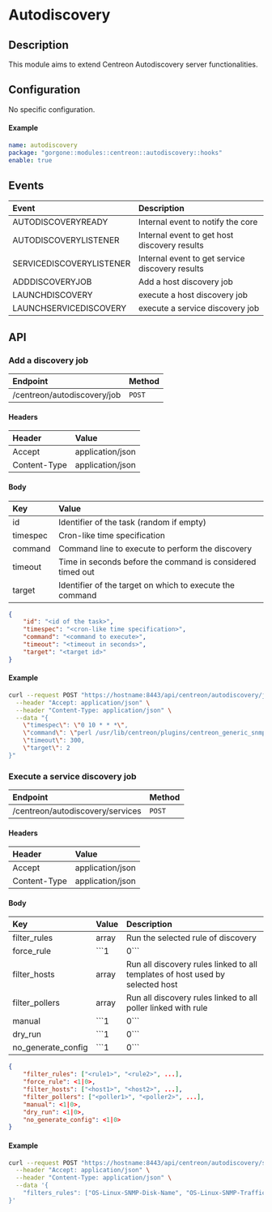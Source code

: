 # Autodiscovery

## Description

This module aims to extend Centreon Autodiscovery server functionalities.

## Configuration

No specific configuration.

#### Example

```yaml
name: autodiscovery
package: "gorgone::modules::centreon::autodiscovery::hooks"
enable: true
```

## Events

| Event | Description |
| :- | :- |
| AUTODISCOVERYREADY       | Internal event to notify the core               |
| AUTODISCOVERYLISTENER    | Internal event to get host discovery results    |
| SERVICEDISCOVERYLISTENER | Internal event to get service discovery results |
| ADDDISCOVERYJOB          | Add a host discovery job                        |
| LAUNCHDISCOVERY          | execute a host discovery job                    |
| LAUNCHSERVICEDISCOVERY   | execute a service discovery job                 |

## API

### Add a discovery job

| Endpoint | Method |
| :- | :- |
| /centreon/autodiscovery/job | `POST` |

#### Headers

| Header | Value |
| :- | :- |
| Accept | application/json |
| Content-Type | application/json |

#### Body

| Key | Value |
| :- | :- |
| id | Identifier of the task (random if empty) |
| timespec | Cron-like time specification |
| command | Command line to execute to perform the discovery |
| timeout | Time in seconds before the command is considered timed out |
| target | Identifier of the target on which to execute the command |

```json
{
    "id": "<id of the task>",
    "timespec": "<cron-like time specification>",
    "command": "<command to execute>",
    "timeout": "<timeout in seconds>",
    "target": "<target id>"
}
```

#### Example

```bash
curl --request POST "https://hostname:8443/api/centreon/autodiscovery/job" \
  --header "Accept: application/json" \
  --header "Content-Type: application/json" \
  --data "{
    \"timespec\": \"0 10 * * *\",
    \"command\": \"perl /usr/lib/centreon/plugins/centreon_generic_snmp.pl --plugin=os::linux::local::plugin --mode=discovery-snmp --subnet='10.1.2.3/24' --snmp-port='161' --snmp-version='2c' --snmp-community='public'\",
    \"timeout\": 300,
    \"target\": 2
}"
```

### Execute a service discovery job

| Endpoint | Method |
| :- | :- |
| /centreon/autodiscovery/services | `POST` |

#### Headers

| Header | Value |
| :- | :- |
| Accept | application/json |
| Content-Type | application/json |

#### Body

| Key | Value | Description |
| :- | :- | :- |
| filter_rules       | array     | Run the selected rule of discovery | 
| force_rule         | ```1|0``` | Run also disabled rules |
| filter_hosts       | array     | Run all discovery rules linked to all templates of host used by selected host |
| filter_pollers     | array     | Run all discovery rules linked to all poller linked with rule |
| manual             | ```1|0``` | Run discovery for manual scan |
| dry_run            | ```1|0``` | Run discovery without configuration change                  |
| no_generate_config | ```1|0``` | No configuration generation (even if there is some changes) |

```json
{
    "filter_rules": ["<rule1>", "<rule2>", ...],
    "force_rule": <1|0>,
    "filter_hosts": ["<host1>", "<host2>", ...],
    "filter_pollers": ["<poller1>", "<poller2>", ...],
    "manual": <1|0>,
    "dry_run": <1|0>,
    "no_generate_config": <1|0>
}
```

#### Example

```bash
curl --request POST "https://hostname:8443/api/centreon/autodiscovery/services" \
  --header "Accept: application/json" \
  --header "Content-Type: application/json" \
  --data '{
    "filters_rules": ["OS-Linux-SNMP-Disk-Name", "OS-Linux-SNMP-Traffic-Name"]
}'
```
